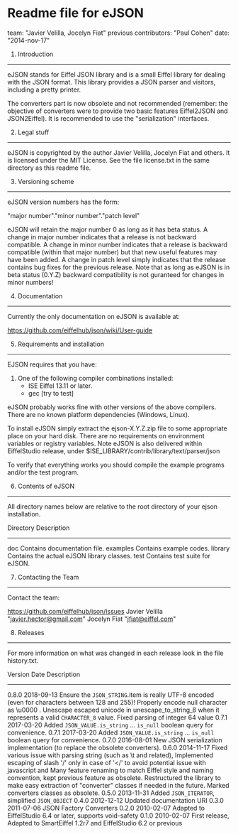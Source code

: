﻿Readme file for eJSON
=====================

team: "Javier Velilla, Jocelyn Fiat"
previous contributors: "Paul Cohen"
date: "2014-nov-17"

1. Introduction
---------------

eJSON stands for Eiffel JSON library and is a small Eiffel library for dealing
with the JSON format. This library provides a JSON parser and visitors,
including a pretty printer.

The converters part is now obsolete and not recommended (remember: the
objective of converters were to provide two basic features Eiffel2JSON and
JSON2Eiffel). It is recommended to use the "serialization" interfaces.

2. Legal stuff
--------------

eJSON is copyrighted by the author Javier Velilla, Jocelyn Fiat and others. It is licensed
under the MIT License. See the file license.txt in the same directory as this
readme file.

3. Versioning scheme
--------------------

eJSON version numbers has the form:

   "major number"."minor number"."patch level"

eJSON will retain the major number 0 as long as it has beta status. A change in
major number indicates that a release is not backward compatible. A change in
minor number indicates that a release is backward compatible (within that major
number) but that new useful features may have been added. A change in patch
level simply indicates that the release contains bug fixes for the previous
release. Note that as long as eJSON is in beta status (0.Y.Z) backward 
compatibility is not guranteed for changes in minor numbers!

4. Documentation
---------------

Currently the only documentation on eJSON is available at:

  https://github.com/eiffelhub/json/wiki/User-guide

5. Requirements and installation
--------------------------------

EJSON requires that you have:

1. One of the following compiler combinations installed:
   * ISE Eiffel 13.11 or later.
   * gec [try to test]

eJSON probably works fine with other versions of the above compilers.
There are no known platform dependencies (Windows, Linux).

To install eJSON simply extract the ejson-X.Y.Z.zip file to some appropriate
place on your hard disk. There are no requirements on environment variables or
registry variables. 
Note eJSON is also delivered within EiffelStudio release, under
$ISE_LIBRARY/contrib/library/text/parser/json

To verify that everything works you should compile the example programs and/or
the test program.

6. Contents of eJSON
--------------------

All directory names below are relative to the root directory of your ejson
installation. 

Directory   Description
---------   -----------
doc         Contains documentation file.
examples    Contains example codes.
library     Contains the actual eJSON library classes.
test        Contains test suite for eJSON.

7. Contacting the Team
----------------------

Contact the team: 

 https://github.com/eiffelhub/json/issues
 Javier Velilla "javier.hector@gmail.com"
 Jocelyn Fiat "jfiat@eiffel.com"

8. Releases
-----------

For more information on what was changed in each release look in the file
history.txt.

Version Date            Description
------- ----            -----------
0.8.0  2018-09-13	Ensure the `JSON_STRING`.item is really UTF-8 encoded (even for characters between 128 and 255)!
					Properly encode null character as \u0000 .
					Unescape escaped unicode in unescape_to_string_8 when it represents a valid `CHARACTER_8` value.
					Fixed parsing of integer 64 value
0.7.1   2017-03-20	Added `JSON_VALUE.is_string` ... `is_null` boolean query for convenience.
0.7.1   2017-03-20	Added `JSON_VALUE.is_string` ... `is_null` boolean query for convenience.
0.7.0   2016-08-01	New JSON serialization implementation (to replace the obsolete converters).
0.6.0   2014-11-17	Fixed various issue with parsing string (such as \t and related),
					Implemented escaping of slash '/' only in case of '</' to avoid 
					  potential issue with javascript and </script>
					Many feature renaming to match Eiffel style and naming convention, 
					  kept previous feature as obsolete.
					Restructured the library to make easy extraction of "converter" 
					classes if needed in the future.
					Marked converters classes as obsolete.
0.5.0   2013-11-31	Added `JSON_ITERATOR`, simplified `JSON_OBJECT`
0.4.0   2012-12-12	Updated documentation URI
0.3.0   2011-07-06	JSON Factory Converters
0.2.0   2010-02-07	Adapted to EiffelStudio 6.4 or later, supports void-safety
0.1.0   2010-02-07	First release, Adapted to SmartEiffel 1.2r7 and EiffelStudio 6.2 or previous
